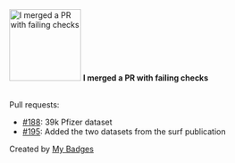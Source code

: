 <img src="https://my-badges.github.io/my-badges/this-is-fine.png" alt="I merged a PR with failing checks" title="I merged a PR with failing checks" width="128">
<strong>I merged a PR with failing checks</strong>
<br><br>

Pull requests:

- <a href="https://github.com/open-reaction-database/ord-data/pull/188">#188</a>: 39k Pfizer dataset
- <a href="https://github.com/open-reaction-database/ord-data/pull/195">#195</a>: Added the two datasets from the surf publication


Created by <a href="https://github.com/my-badges/my-badges">My Badges</a>